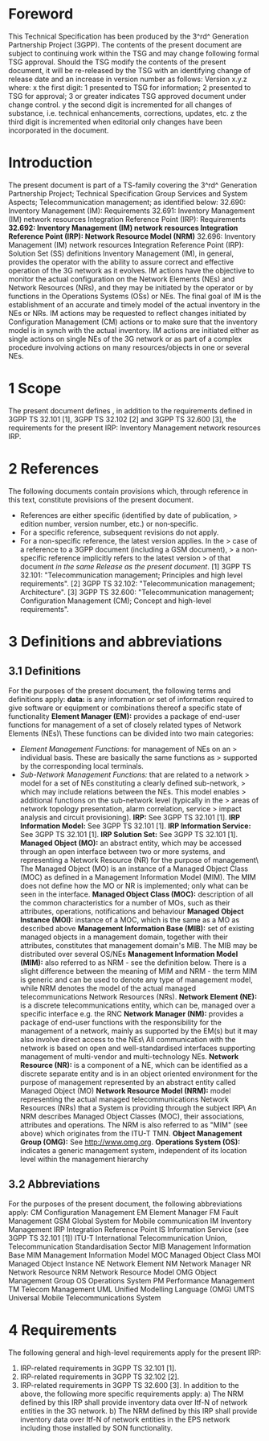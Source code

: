 # Foreword
This Technical Specification has been produced by the 3^rd^ Generation
Partnership Project (3GPP).
The contents of the present document are subject to continuing work within the
TSG and may change following formal TSG approval. Should the TSG modify the
contents of the present document, it will be re-released by the TSG with an
identifying change of release date and an increase in version number as
follows:
Version x.y.z
where:
x the first digit:
1 presented to TSG for information;
2 presented to TSG for approval;
3 or greater indicates TSG approved document under change control.
y the second digit is incremented for all changes of substance, i.e. technical
enhancements, corrections, updates, etc.
z the third digit is incremented when editorial only changes have been
incorporated in the document.
# Introduction
The present document is part of a TS-family covering the 3^rd^ Generation
Partnership Project; Technical Specification Group Services and System
Aspects; Telecommunication management; as identified below:
32.690: Inventory Management (IM): Requirements
32.691: Inventory Management (IM) network resources Integration Reference
Point (IRP): Requirements
**32.692: Inventory Management (IM) network resources Integration Reference
Point (IRP): Network Resource Model (NRM)**
32.696: Inventory Management (IM) network resources Integration Reference
Point (IRP): Solution Set (SS) definitions
Inventory Management (IM), in general, provides the operator with the ability
to assure correct and effective operation of the 3G network as it evolves. IM
actions have the objective to monitor the actual configuration on the Network
Elements (NEs) and Network Resources (NRs), and they may be initiated by the
operator or by functions in the Operations Systems (OSs) or NEs. The final
goal of IM is the establishment of an accurate and timely model of the actual
inventory in the NEs or NRs.
IM actions may be requested to reflect changes initiated by Configuration
Management (CM) actions or to make sure that the inventory model is in synch
with the actual inventory. IM actions are initiated either as single actions
on single NEs of the 3G network or as part of a complex procedure involving
actions on many resources/objects in one or several NEs.
# 1 Scope
The present document defines , in addition to the requirements defined in 3GPP
TS 32.101 [1], 3GPP TS 32.102 [2] and 3GPP TS 32.600 [3], the requirements for
the present IRP: Inventory Management network resources IRP.
# 2 References
The following documents contain provisions which, through reference in this
text, constitute provisions of the present document.
  * References are either specific (identified by date of publication, > edition number, version number, etc.) or non‑specific.
  * For a specific reference, subsequent revisions do not apply.
  * For a non-specific reference, the latest version applies. In the > case of a reference to a 3GPP document (including a GSM document), > a non-specific reference implicitly refers to the latest version > of that document _in the same Release as the present document_.
[1] 3GPP TS 32.101: \"Telecommunication management; Principles and high level
requirements\".
[2] 3GPP TS 32.102: \"Telecommunication management; Architecture\".
[3] 3GPP TS 32.600: \"Telecommunication management; Configuration Management
(CM); Concept and high-level requirements\".
# 3 Definitions and abbreviations
## 3.1 Definitions
For the purposes of the present document, the following terms and definitions
apply:
**data:** is any information or set of information required to give software
or equipment or combinations thereof a specific state of functionality
**Element Manager (EM):** provides a package of end-user functions for
management of a set of closely related types of Network Elements (NEs)\ These
functions can be divided into two main categories:
  * _Element Management Functions:_ for management of NEs on an > individual basis. These are basically the same functions as > supported by the corresponding local terminals.
  * _Sub-Network Management Functions:_ that are related to a network > model for a set of NEs constituting a clearly defined sub-network, > which may include relations between the NEs. This model enables > additional functions on the sub-network level (typically in the > areas of network topology presentation, alarm correlation, service > impact analysis and circuit provisioning).
**IRP:** See 3GPP TS 32.101 [1].
**IRP Information Model:** See 3GPP TS 32.101 [1].
**IRP Information Service:** See 3GPP TS 32.101 [1].
**IRP Solution Set:** See 3GPP TS 32.101 [1].
**Managed Object (MO):** an abstract entity, which may be accessed through an
open interface between two or more systems, and representing a Network
Resource (NR) for the purpose of management\ The Managed Object (MO) is an
instance of a Managed Object Class (MOC) as defined in a Management
Information Model (MIM). The MIM does not define how the MO or NR is
implemented; only what can be seen in the interface.
**Managed Object Class (MOC):** description of all the common characteristics
for a number of MOs, such as their attributes, operations, notifications and
behaviour
**Managed Object Instance (MOI):** instance of a MOC, which is the same as a
MO as described above
**Management Information Base (MIB):** set of existing managed objects in a
management domain, together with their attributes, constitutes that management
domain\'s MIB. The MIB may be distributed over several OS/NEs
**Management Information Model (MIM):** also referred to as NRM - see the
definition below. There is a slight difference between the meaning of MIM and
NRM - the term MIM is generic and can be used to denote any type of management
model, while NRM denotes the model of the actual managed telecommunications
Network Resources (NRs).
**Network Element (NE):** is a discrete telecommunications entity, which can
be, managed over a specific interface e.g. the RNC
**Network Manager (NM):** provides a package of end-user functions with the
responsibility for the management of a network, mainly as supported by the
EM(s) but it may also involve direct access to the NEs\ All communication with
the network is based on open and well-standardised interfaces supporting
management of multi-vendor and multi-technology NEs.
**Network Resource (NR):** is a component of a NE, which can be identified as
a discrete separate entity and is in an object oriented environment for the
purpose of management represented by an abstract entity called Managed Object
(MO)
**Network Resource Model (NRM):** model representing the actual managed
telecommunications Network Resources (NRs) that a System is providing through
the subject IRP\ An NRM describes Managed Object Classes (MOC), their
associations, attributes and operations. The NRM is also referred to as
\"MIM\" (see above) which originates from the ITU-T TMN.
**Object Management Group (OMG):** See http://www.omg.org.
**Operations System (OS):** indicates a generic management system, independent
of its location level within the management hierarchy
## 3.2 Abbreviations
For the purposes of the present document, the following abbreviations apply:
CM Configuration Management
EM Element Manager
FM Fault Management
GSM Global System for Mobile communication
IM Inventory Management
IRP Integration Reference Point
IS Information Service (see 3GPP TS 32.101 [1])
ITU-T International Telecommunication Union, Telecommunication Standardisation
Sector
MIB Management Information Base
MIM Management Information Model
MOC Managed Object Class
MOI Managed Object Instance
NE Network Element
NM Network Manager
NR Network Resource
NRM Network Resource Model
OMG Object Management Group
OS Operations System
PM Performance Management
TM Telecom Management
UML Unified Modelling Language (OMG)
UMTS Universal Mobile Telecommunications System
# 4 Requirements
The following general and high-level requirements apply for the present IRP:
1) IRP-related requirements in 3GPP TS 32.101 [1].
2) IRP-related requirements in 3GPP TS 32.102 [2].
3) IRP-related requirements in 3GPP TS 32.600 [3].
In addition to the above, the following more specific requirements apply:
a) The NRM defined by this IRP shall provide inventory data over Itf-N of
network entities in the 3G network.
b) The NRM defined by this IRP shall provide inventory data over Itf-N of
network entities in the EPS network including those installed by SON
functionality.
#